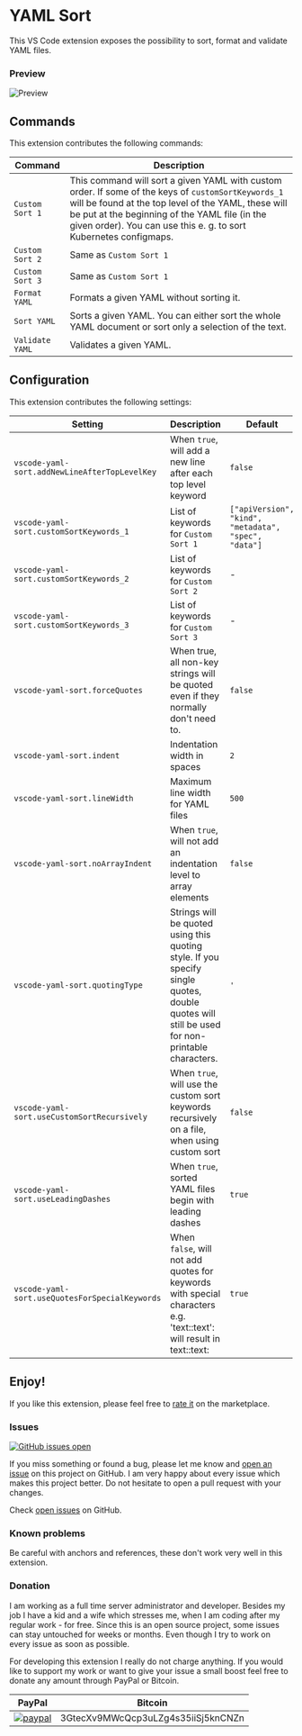 # YAML Sort
This VS Code extension exposes the possibility to sort, format and validate YAML files.

### Preview
![Preview](images/preview.gif)

## Commands
This extension contributes the following commands:

| Command                                        | Description                                                                                           |
|------------------------------------------------|-------------------------------------------------------------------------------------------------------|
| `Custom Sort 1`                                | This command will sort a given YAML with custom order. If some of the keys of `customSortKeywords_1` will be found at the top level of the YAML, these will be put at the beginning of the YAML file (in the given order). You can use this e. g. to sort Kubernetes configmaps. |
| `Custom Sort 2`                                | Same as `Custom Sort 1`                                                                               |
| `Custom Sort 3`                                | Same as `Custom Sort 1`                                                                               |
| `Format YAML`                                  | Formats a given YAML without sorting it.                                                              |
| `Sort YAML`                                    | Sorts a given YAML. You can either sort the whole YAML document or sort only a selection of the text. |
| `Validate YAML`                                | Validates a given YAML.                                                                               |


## Configuration
This extension contributes the following settings:

| Setting                                        | Description                                                                                                          | Default |
|------------------------------------------------|--------------------------------------------------------------------------------------------------------------------- | ------- |
| `vscode-yaml-sort.addNewLineAfterTopLevelKey`  | When `true`, will add a new line after each top level keyword                                                        | `false` |
| `vscode-yaml-sort.customSortKeywords_1`        | List of keywords for `Custom Sort 1`                                                                                 | `["apiVersion", "kind", "metadata", "spec", "data"]`                       |
| `vscode-yaml-sort.customSortKeywords_2`        | List of keywords for `Custom Sort 2`                                                                                 | -       |
| `vscode-yaml-sort.customSortKeywords_3`        | List of keywords for `Custom Sort 3`                                                                                 | -       |
| `vscode-yaml-sort.forceQuotes`                 | When true, all non-key strings will be quoted even if they normally don't need to.                                   | `false` |
| `vscode-yaml-sort.indent`                      | Indentation width in spaces                                                                                          | `2`     |
| `vscode-yaml-sort.lineWidth`                   | Maximum line width for YAML files                                                                                    | `500`   |
| `vscode-yaml-sort.noArrayIndent`               | When `true`, will not add an indentation level to array elements                                                     | `false` |
| `vscode-yaml-sort.quotingType`                 | Strings will be quoted using this quoting style. If you specify single quotes, double quotes will still be used for non-printable characters.   | `'` |
| `vscode-yaml-sort.useCustomSortRecursively`    | When `true`, will use the custom sort keywords recursively on a file, when using custom sort                         | `false` |
| `vscode-yaml-sort.useLeadingDashes`            | When `true`, sorted YAML files begin with leading dashes                                                             | `true`  |
| `vscode-yaml-sort.useQuotesForSpecialKeywords` | When `false`, will not add quotes for keywords with special characters e.g. 'text::text': will result in text::text: | `true`  |

## Enjoy!

If you like this extension, please feel free to [rate it](https://marketplace.visualstudio.com/items?itemName=PascalReitermann93.vscode-yaml-sort&ssr=false#review-details) on the marketplace.

### Issues
[![GitHub issues open](https://img.shields.io/github/issues/pascalre/vscode-yaml-sort.svg)](https://github.com/pascalre/vscode-yaml-sort/issues)

If you miss something or found a bug, please let me know and [open an issue](https://github.com/pascalre/vscode-yaml-sort/issues/new) on this project on GitHub. I am very happy about every issue which makes this project better. Do not hesitate to open a pull request with your changes.

Check [open issues](https://github.com/pascalre/vscode-yaml-sort/issues) on GitHub.

### Known problems

Be careful with anchors and references, these don't work very well in this extension.

### Donation

I am working as a full time server administrator and developer. Besides my job I have a kid and a wife which stresses me, when I am coding after my regular work - for free. Since this is an open source project, some issues can stay untouched for weeks or months. Even though I try to work on every issue as soon as possible. 

For developing this extension I really do not charge anything. If you would like to support my work or want to give your issue a small boost feel free to donate any amount through PayPal or Bitcoin.

| PayPal                                                                                               | Bitcoin                             |
|------------------------------------------------------------------------------------------------------|------------------------------------ |
|[![paypal](https://www.paypalobjects.com/en_US/i/btn/btn_donateCC_LG.gif)](https://paypal.me/derpascal/5) | 3GtecXv9MWcQcp3uLZg4s35iiSj5knCNZn  |
